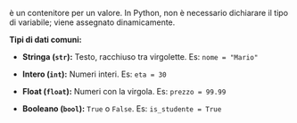 è un contenitore per un valore.
In Python, non è necessario dichiarare il tipo di variabile; viene assegnato dinamicamente.

**Tipi di dati comuni:**

- **Stringa (`str`):** Testo, racchiuso tra virgolette. Es: `nome = "Mario"`
    
- **Intero (`int`):** Numeri interi. Es: `eta = 30`
    
- **Float (`float`):** Numeri con la virgola. Es: `prezzo = 99.99`
    
- **Booleano (`bool`):** `True` o `False`. Es: `is_studente = True`
